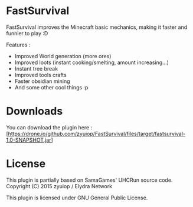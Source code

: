 FastSurvival
============

FastSurvival improves the Minecraft basic mechanics, making it faster and funnier to play :D

Features :
- Improved World generation (more ores)
- Improved loots (instant cooking/smelting, amount increasing...)
- Instant tree break
- Improved tools crafts
- Faster obsidian mining
- And some other cool things :p

Downloads
=========

You can download the plugin here : [https://drone.io/github.com/zyuiop/FastSurvival/files/target/fastsurvival-1.0-SNAPSHOT.jar]


License
=======

This plugin is partially based on SamaGames' UHCRun source code. 
Copyright (C) 2015 zyuiop / Elydra Network

This plugin is licensed under GNU General Public License.